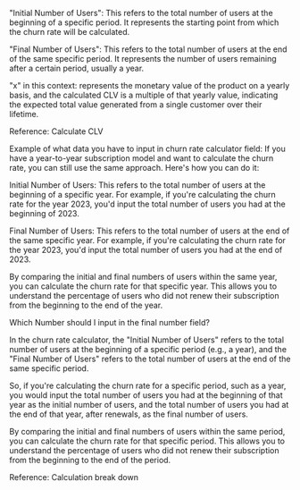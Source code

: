 "Initial Number of Users": This refers to the total number of users at the beginning of a specific period. It represents the starting point from which the churn rate will be calculated.

"Final Number of Users": This refers to the total number of users at the end of the same specific period. It represents the number of users remaining after a certain period, usually a year.

"x" in this context: represents the monetary value of the product on a yearly basis, and the calculated CLV is a multiple of that yearly value, indicating the expected total value generated from a single customer over their lifetime.

Reference: Calculate CLV

Example of what data you have to input in churn rate calculator field: If you have a year-to-year subscription model and want to calculate the churn rate, you can still use the same approach. Here's how you can do it:

Initial Number of Users: This refers to the total number of users at the beginning of a specific year. For example, if you're calculating the churn rate for the year 2023, you'd input the total number of users you had at the beginning of 2023.

Final Number of Users: This refers to the total number of users at the end of the same specific year. For example, if you're calculating the churn rate for the year 2023, you'd input the total number of users you had at the end of 2023.

By comparing the initial and final numbers of users within the same year, you can calculate the churn rate for that specific year. This allows you to understand the percentage of users who did not renew their subscription from the beginning to the end of the year.


Which Number should I input in the final number field?


In the churn rate calculator, the "Initial Number of Users" refers to the total number of users at the beginning of a specific period (e.g., a year), and the "Final Number of Users" refers to the total number of users at the end of the same specific period.

So, if you're calculating the churn rate for a specific period, such as a year, you would input the total number of users you had at the beginning of that year as the initial number of users, and the total number of users you had at the end of that year, after renewals, as the final number of users.

By comparing the initial and final numbers of users within the same period, you can calculate the churn rate for that specific period. This allows you to understand the percentage of users who did not renew their subscription from the beginning to the end of the period.


Reference: Calculation break down
